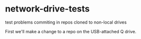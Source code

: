 # network-drive-tests
test problems commiting in repos cloned to non-local drives

First we'll make a change to a repo on the USB-attached Q drive.